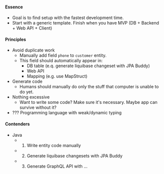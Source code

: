 #### Essence
* Goal is to find setup with the fastest development time.
* Start with a generic template. Finish when you have MVP (DB + Backend + Web API + Client)

#### Principles
* Avoid duplicate work
    * Manually add field `phone` to `customer` entity. 
    * This field should automatically appear in:
        * DB table (e.q. generate liquibase changeset with JPA Buddy)
        * Web API
        * Mapping (e.g. use MapStruct)
* Generate code
    * Humans should manually do only the stuff that computer is unable to do yet.
* Nothing excessive
    * Want to write some code? Make sure it's necessary. Maybe app can survive without it?
* ??? Programming language with weak/dynamic typing

#### Contenders
* Java
    * 1. Write entity code manually
    * 2. Generate liquibase changesets with JPA Buddy
    * 3. Generate GraphQL API with ...
